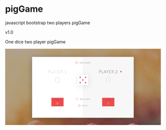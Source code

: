 # pigGame
javascript bootstrap two players pigGame

v1.0

One dice two player pigGame

![](screenshots/pigGamev1.0.PNG)
